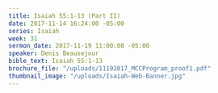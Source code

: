 ```yaml
---
title: Isaiah 55:1-13 (Part II)
date: 2017-11-14 16:24:00 -05:00
series: Isaiah
week: 31
sermon_date: 2017-11-19 11:00:00 -05:00
speaker: Denis Beausejour
bible_text: Isaiah 55:1-13
brochure_file: "/uploads/11192017_MCCProgram_proof1.pdf"
thumbnail_image: "/uploads/Isaiah-Web-Banner.jpg"
---
```


